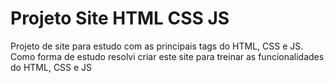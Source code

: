 # Projeto Site HTML CSS JS
 Projeto de site para estudo com as principais tags do HTML, CSS e JS.
Como forma de estudo resolvi criar este site para treinar as funcionalidades do HTML, CSS e JS

